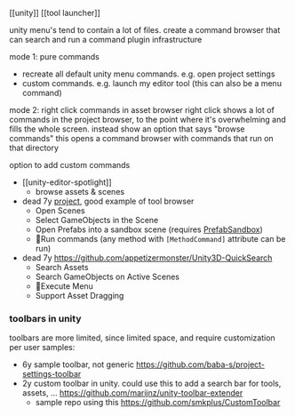 [[unity]] 
 [[tool launcher]]

unity menu's tend to contain a lot of files.
create a command browser that can search and run a command
plugin infrastructure

mode 1: pure commands
- recreate all default unity menu commands. e.g. open project settings
- custom commands. e.g. launch my editor tool (this can also be a menu command)

mode 2: right click commands in asset browser
right click shows a lot of commands in the project browser, to the point where it's overwhelming and fills the whole screen.
instead show an option that says "browse commands"
this opens a command browser with commands that run on that directory

option to add custom commands

- [[unity-editor-spotlight]]
	- browse assets & scenes
- dead 7y  [project](https://github.com/DarrenTsung/DTCommandPalette), good example of tool browser
	- Open Scenes
	- Select GameObjects in the Scene
	- Open Prefabs into a sandbox scene (requires [PrefabSandbox](https://github.com/DarrenTsung/DTPrefabSandbox))
	- 💖Run commands (any method with `[MethodCommand]` attribute can be run)
- dead 7y https://github.com/appetizermonster/Unity3D-QuickSearch
	- Search Assets
	- Search GameObjects on Active Scenes
	- 💖Execute Menu
	- Support Asset Dragging

### toolbars in unity
toolbars are more limited, since limited space, and require customization per user
samples:
- 6y sample toolbar, not generic https://github.com/baba-s/project-settings-toolbar
- 2y custom toolbar in unity. could use this to add a search bar for tools, assets, ... https://github.com/marijnz/unity-toolbar-extender
	- sample repo using this https://github.com/smkplus/CustomToolbar
